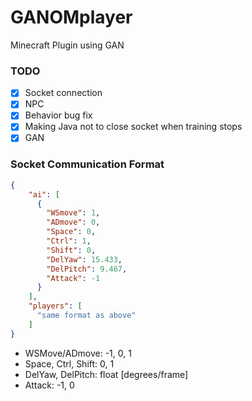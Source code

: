 # GANOMplayer

Minecraft Plugin using GAN

### TODO
- [X] Socket connection
- [X] NPC
- [X] Behavior bug fix
- [X] Making Java not to close socket when training stops
- [X] GAN

### Socket Communication Format
```json
{
    "ai": [
      {
        "WSmove": 1,
        "ADmove": 0,
        "Space": 0,
        "Ctrl": 1,
        "Shift": 0,
        "DelYaw": 15.433,
        "DelPitch": 9.467,
        "Attack": -1
      }
    ],
    "players": [
      "same format as above"
    ]
}
```
* WSMove/ADmove: -1, 0, 1
* Space, Ctrl, Shift: 0, 1
* DelYaw, DelPitch: float [degrees/frame]
* Attack: -1, 0
<!--
### previous format

#### input
- isOnDamage [bool]
- isOnGround [bool]
- isSneaking [bool]
- isSprinting [bool]
- pitch [float]
- velocity (yaw-relative) [float, float, float]

#### output
- rotation (yaw, pitch) [float, float]
- velocity (x, y, z) [float, float, float]
- isSneaking [bool]
- isSprinting [bool]
- attackIndex [int]
-->
